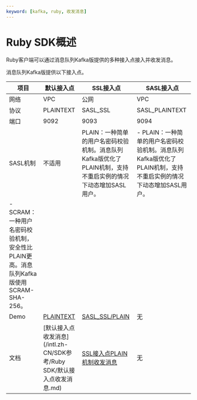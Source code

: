 ```yaml
---
keyword: [kafka, ruby, 收发消息]
---
```


# Ruby SDK概述

Ruby客户端可以通过消息队列Kafka版提供的多种接入点接入并收发消息。

消息队列Kafka版提供以下接入点。

|项目|默认接入点|SSL接入点|SASL接入点|
|--|-----|------|-------|
|网络|VPC|公网|VPC|
|协议|PLAINTEXT|SASL\_SSL|SASL\_PLAINTEXT|
|端口|9092|9093|9094|
|SASL机制|不适用|PLAIN：一种简单的用户名密码校验机制。消息队列Kafka版优化了PLAIN机制，支持不重启实例的情况下动态增加SASL用户。|-   PLAIN：一种简单的用户名密码校验机制。消息队列Kafka版优化了PLAIN机制，支持不重启实例的情况下动态增加SASL用户。
-   SCRAM：一种用户名密码校验机制，安全性比PLAIN更高。消息队列Kafka版使用SCRAM-SHA-256。 |
|Demo|[PLAINTEXT](https://code.aliyun.com/alikafka/aliware-kafka-demos/tree/master/kafka-ruby-demo/vpc)|[SASL\_SSL/PLAIN](https://code.aliyun.com/alikafka/aliware-kafka-demos/tree/master/kafka-ruby-demo/vpc-ssl)|无|
|文档|[默认接入点收发消息](/intl.zh-CN/SDK参考/Ruby SDK/默认接入点收发消息.md)|[SSL接入点PLAIN机制收发消息]()|无|

